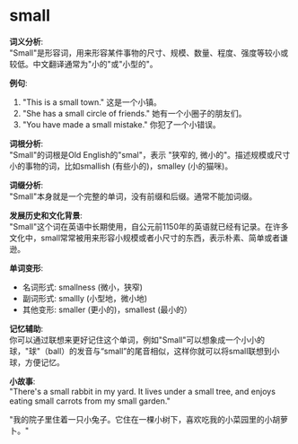 # small

**词义分析**:  
"Small"是形容词，用来形容某件事物的尺寸、规模、数量、程度、强度等较小或较低。中文翻译通常为"小的"或"小型的"。

  

**例句**:

  

1.  "This is a small town." 这是一个小镇。
2.  "She has a small circle of friends." 她有一个小圈子的朋友们。
3.  "You have made a small mistake." 你犯了一个小错误。

  

**词根分析**:  
"Small"的词根是Old English的"smal"，表示 "狭窄的, 微小的"。描述规模或尺寸小的事物的词，比如smallish (有些小的)，smalley (小的猫咪)。

  

**词缀分析**:  
"Small"本身就是一个完整的单词，没有前缀和后缀。通常不能加词缀。

  

**发展历史和文化背景**:  
"Small"这个词在英语中长期使用，自公元前1150年的英语就已经有记录。在许多文化中，small常常被用来形容小规模或者小尺寸的东西，表示朴素、简单或者谦逊。

  

**单词变形**:

  

*   名词形式: smallness (微小，狭窄)
*   副词形式: smallly (小型地，微小地)
*   其他变形: smaller (更小的)，smallest (最小的）

  

**记忆辅助**:  
你可以通过联想来更好记住这个单词，例如"Small"可以想象成一个小小的球，"球"（ball）的发音与“small”的尾音相似，这样你就可以将small联想到小球，方便记忆。

  

**小故事**:  
"There's a small rabbit in my yard. It lives under a small tree, and enjoys eating small carrots from my small garden."

  

"我的院子里住着一只小兔子。它住在一棵小树下，喜欢吃我的小菜园里的小胡萝卜。"
